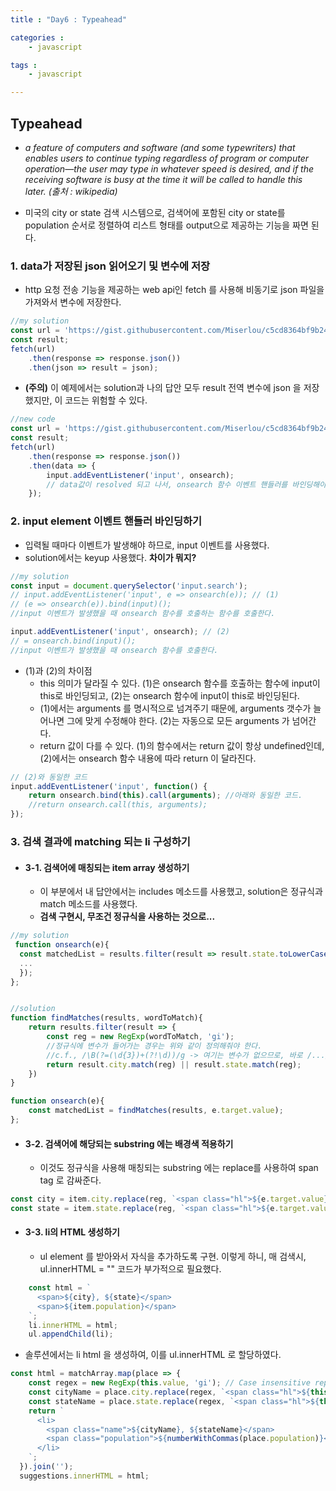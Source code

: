 ```yaml
---
title : "Day6 : Typeahead"

categories :
    - javascript

tags :
    - javascript

---
```

## Typeahead
- _a feature of computers and software (and some typewriters) that enables users to continue typing regardless of program or computer operation—the user may type in whatever speed is desired, and if the receiving software is busy at the time it will be called to handle this later. (출처 : wikipedia)_

- 미국의 city or state 검색 시스템으로, 검색어에 포함된 city or state를 population 순서로 정렬하여 리스트 형태를 output으로 제공하는 기능을 짜면 된다.
 
### 1. data가 저장된 json 읽어오기 및 변수에 저장
- http 요청 전송 기능을 제공하는 web api인 fetch 를 사용해 비동기로 json 파일을 가져와서 변수에 저장한다.
  
```javascript
//my solution
const url = 'https://gist.githubusercontent.com/Miserlou/c5cd8364bf9b2420bb29/raw/2bf258763cdddd704f8ffd3ea9a3e81d25e2c6f6/cities.json';
const result;
fetch(url)
    .then(response => response.json())
    .then(json => result = json);
```

- **(주의)** 이 예제에서는 solution과 나의 답안 모두 result 전역 변수에 json 을 저장했지만, 이 코드는 위험할 수 있다.

```javascript
//new code
const url = 'https://gist.githubusercontent.com/Miserlou/c5cd8364bf9b2420bb29/raw/2bf258763cdddd704f8ffd3ea9a3e81d25e2c6f6/cities.json';
const result;
fetch(url)
    .then(response => response.json())
    .then(data => {
        input.addEventListener('input', onsearch);
        // data값이 resolved 되고 나서, onsearch 함수 이벤트 핸들러를 바인딩해야 한다.
    });
```
  
### 2. input element 이벤트 핸들러 바인딩하기
- 입력될 때마다 이벤트가 발생해야 하므로, input 이벤트를 사용했다.
- solution에서는 keyup 사용했다. **차이가 뭐지?**

```javascript
//my solution
const input = document.querySelector('input.search');
// input.addEventListener('input', e => onsearch(e)); // (1)
// (e => onsearch(e)).bind(input)();
//input 이벤트가 발생했을 때 onsearch 함수를 호출하는 함수를 호출한다.

input.addEventListener('input', onsearch); // (2)
// = onsearch.bind(input)();
//input 이벤트가 발생했을 때 onsearch 함수를 호출한다.
```

- (1)과 (2)의 차이점
  - this 의미가 달라질 수 있다. (1)은 onsearch 함수를 호출하는 함수에 input이 this로 바인딩되고, (2)는 onsearch 함수에 input이 this로 바인딩된다.
  - (1)에서는 arguments 를 명시적으로 넘겨주기 때문에, arguments 갯수가 늘어나면 그에 맞게 수정해야 한다. (2)는 자동으로 모든 arguments 가 넘어간다.
  - return 값이 다를 수 있다. (1)의 함수에서는 return 값이 항상 undefined인데, (2)에서는 onsearch 함수 내용에 따라 return 이 달라진다.


```javascript
// (2)와 동일한 코드
input.addEventListener('input', function() {
    return onsearch.bind(this).call(arguments); //아래와 동일한 코드. 
    //return onsearch.call(this, arguments); 
});
```

### 3. 검색 결과에 matching 되는 li 구성하기
- #### 3-1. 검색어에 매칭되는 item array 생성하기
  - 이 부분에서 내 답안에서는 includes 메소드를 사용했고, solution은 정규식과 match 메소드를 사용했다.
  - **검색 구현시, 무조건 정규식을 사용하는 것으로...**
  
```javascript
//my solution
 function onsearch(e){
  const matchedList = results.filter(result => result.state.toLowerCase().includes(e.target.value) || result.city.toLowerCase().includes(e.target.value)).sort((a, b) => b.population - a.population);
  ...
  });
};


//solution
function findMatches(results, wordToMatch){
    return results.filter(result => {
        const reg = new RegExp(wordToMatch, 'gi');
        //정규식에 변수가 들어가는 경우는 위와 같이 정의해줘야 한다.
        //c.f., /\B(?=(\d{3})+(?!\d))/g -> 여기는 변수가 없으므로, 바로 /.../ 로 사용해도 된다.
        return result.city.match(reg) || result.state.match(reg);
    })
}

function onsearch(e){
    const matchedList = findMatches(results, e.target.value);
};
```

- #### 3-2. 검색어에 해당되는 substring 에는 배경색 적용하기
  - 이것도 정규식을 사용해 매칭되는 substring 에는 replace를 사용하여 span tag 로 감싸준다.

```javascript
const city = item.city.replace(reg, `<span class="hl">${e.target.value}</span>`);
const state = item.state.replace(reg, `<span class="hl">${e.target.value}</span>`);
```

- #### 3-3. li의 HTML 생성하기
  - ul element 를 받아와서 자식을 추가하도록 구현. 이렇게 하니, 매 검색시, ul.innerHTML = "" 코드가 부가적으로 필요했다.

```javascript
    const html = `
      <span>${city}, ${state}</span>
      <span>${item.population}</span>
    `;
    li.innerHTML = html;
    ul.appendChild(li);
```

  - 솔루션에서는 li html 을 생성하여, 이를 ul.innerHTML 로 할당하였다.


```javascript
const html = matchArray.map(place => {
    const regex = new RegExp(this.value, 'gi'); // Case insensitive replace all
    const cityName = place.city.replace(regex, `<span class="hl">${this.value}</span>`);
    const stateName = place.state.replace(regex, `<span class="hl">${this.value}</span>`);
    return `
      <li>
        <span class="name">${cityName}, ${stateName}</span>
        <span class="population">${numberWithCommas(place.population)}</span>
      </li>
    `;
  }).join('');
  suggestions.innerHTML = html;
```
